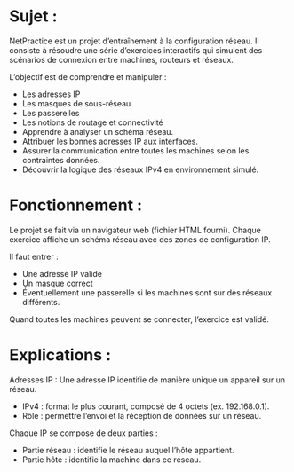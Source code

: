 
# Sujet :
NetPractice est un projet d’entraînement à la configuration réseau.
Il consiste à résoudre une série d’exercices interactifs qui simulent des scénarios de connexion entre machines, routeurs et réseaux.

L’objectif est de comprendre et manipuler :
- Les adresses IP
- Les masques de sous-réseau
- Les passerelles
- Les notions de routage et connectivité
- Apprendre à analyser un schéma réseau.
- Attribuer les bonnes adresses IP aux interfaces.
- Assurer la communication entre toutes les machines selon les contraintes données.
- Découvrir la logique des réseaux IPv4 en environnement simulé.

# Fonctionnement :
Le projet se fait via un navigateur web (fichier HTML fourni).
Chaque exercice affiche un schéma réseau avec des zones de configuration IP.

Il faut entrer :
- Une adresse IP valide
- Un masque correct
- Éventuellement une passerelle si les machines sont sur des réseaux différents.

Quand toutes les machines peuvent se connecter, l’exercice est validé.

# Explications :

Adresses IP :
Une adresse IP identifie de manière unique un appareil sur un réseau.
- IPv4 : format le plus courant, composé de 4 octets (ex. 192.168.0.1).
- Rôle : permettre l’envoi et la réception de données sur un réseau.

Chaque IP se compose de deux parties :
- Partie réseau : identifie le réseau auquel l’hôte appartient.
- Partie hôte : identifie la machine dans ce réseau.
